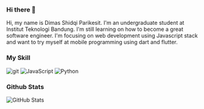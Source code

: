 ### Hi there 👋

<!--
**dParikesit/dParikesit** is a ✨ _special_ ✨ repository because its `README.md` (this file) appears on your GitHub profile.

Here are some ideas to get you started:

- 🔭 I’m currently working on a remote printing web project
- 🌱 I’m currently learning dart and flutter
- 👯 I’m looking to collaborate on web development
- 🤔 I’m looking for help with web/app deployment
- 💬 Ask me about real world social problem
- 📫 How to reach me: 
- 😄 Pronouns: He/him
- 😮 Fun Fact: I lost 20kg in 6 months
- [![Linkedin](https://i.stack.imgur.com/gVE0j.png) /dimas-parikesit](https://www.linkedin.com/in/dimas-parikesit)
&nbsp;
-->
Hi, my name is Dimas Shidqi Parikesit. I'm an undergraduate student at Institut Teknologi Bandung. I'm still learning on how to become a great software engineer. I'm focusing on web development using Javascript stack and want to try myself at mobile programming using dart and flutter.

### My Skill
<p>
  <img alt="git" src="https://img.shields.io/badge/-Git-F05032?style=flat-square&logo=git&logoColor=white" />
  <img alt="JavaScript" src="https://img.shields.io/badge/-JavaScript-FFFF00?style=flat-square&logo=javascript&logoColor=white" />
  <img alt="Python" src="https://img.shields.io/badge/-Python-347AB4?style=flat-square&logo=python&logoColor=white" />
</p>

### Github Stats
<p><img src="https://github-readme-stats.vercel.app/api?username=dParikesit&amp;show_icons=true&amp;count_private=true&amp;theme=tokyonight" alt="GitHub Stats"></p>

<!-- ### Top Languages
<p><img src="https://github-readme-stats.vercel.app/api/top-langs/?username=dParikesit&amp;layout=compact" alt="Top Languages"></p> -->
